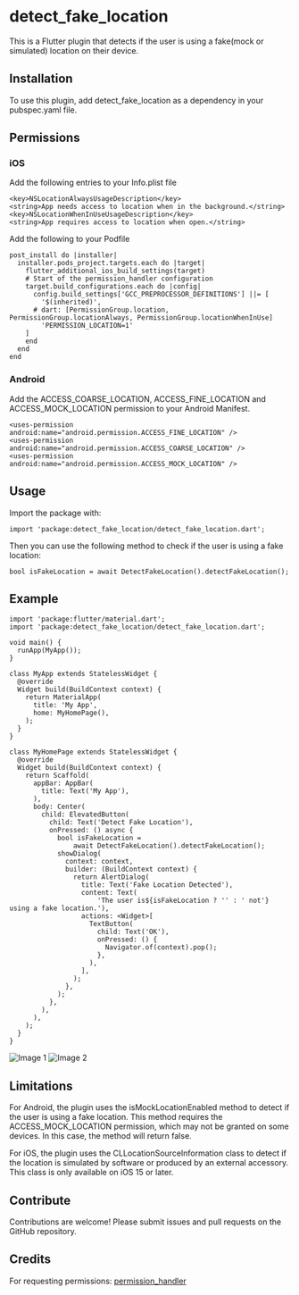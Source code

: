 # detect_fake_location

This is a Flutter plugin that detects if the user is using a fake(mock or simulated) location on their device.

## Installation

To use this plugin, add detect_fake_location as a dependency in your pubspec.yaml file.

## Permissions

### iOS
Add the following entries to your Info.plist file
```
<key>NSLocationAlwaysUsageDescription</key>
<string>App needs access to location when in the background.</string>
<key>NSLocationWhenInUseUsageDescription</key>
<string>App requires access to location when open.</string>
```
Add the following to your Podfile
```
post_install do |installer|
  installer.pods_project.targets.each do |target|
    flutter_additional_ios_build_settings(target)
    # Start of the permission_handler configuration
    target.build_configurations.each do |config|
      config.build_settings['GCC_PREPROCESSOR_DEFINITIONS'] ||= [
        '$(inherited)',
      # dart: [PermissionGroup.location, PermissionGroup.locationAlways, PermissionGroup.locationWhenInUse]
        'PERMISSION_LOCATION=1'
    ]
    end
  end
end
```

### Android
Add the ACCESS_COARSE_LOCATION, ACCESS_FINE_LOCATION and ACCESS_MOCK_LOCATION permission to your Android Manifest.
```
<uses-permission android:name="android.permission.ACCESS_FINE_LOCATION" />
<uses-permission android:name="android.permission.ACCESS_COARSE_LOCATION" />
<uses-permission android:name="android.permission.ACCESS_MOCK_LOCATION" />
```

## Usage
Import the package with:

```
import 'package:detect_fake_location/detect_fake_location.dart';
```

Then you can use the following method to check if the user is using a fake location:

```
bool isFakeLocation = await DetectFakeLocation().detectFakeLocation();
```

## Example
```
import 'package:flutter/material.dart';
import 'package:detect_fake_location/detect_fake_location.dart';

void main() {
  runApp(MyApp());
}

class MyApp extends StatelessWidget {
  @override
  Widget build(BuildContext context) {
    return MaterialApp(
      title: 'My App',
      home: MyHomePage(),
    );
  }
}

class MyHomePage extends StatelessWidget {
  @override
  Widget build(BuildContext context) {
    return Scaffold(
      appBar: AppBar(
        title: Text('My App'),
      ),
      body: Center(
        child: ElevatedButton(
          child: Text('Detect Fake Location'),
          onPressed: () async {
            bool isFakeLocation =
                await DetectFakeLocation().detectFakeLocation();
            showDialog(
              context: context,
              builder: (BuildContext context) {
                return AlertDialog(
                  title: Text('Fake Location Detected'),
                  content: Text(
                      'The user is${isFakeLocation ? '' : ' not'} using a fake location.'),
                  actions: <Widget>[
                    TextButton(
                      child: Text('OK'),
                      onPressed: () {
                        Navigator.of(context).pop();
                      },
                    ),
                  ],
                );
              },
            );
          },
        ),
      ),
    );
  }
}

```

![Image 1](https://user-images.githubusercontent.com/6541601/230794507-3ebf98ff-6cb5-4fae-b713-b1ab4e425308.PNG)
![Image 2](https://user-images.githubusercontent.com/6541601/230794510-159d7dbc-d762-45fc-8b08-6fcfb293a458.PNG)

## Limitations
For Android, the plugin uses the isMockLocationEnabled method to detect if the user is using a fake location. This method requires the ACCESS_MOCK_LOCATION permission, which may not be granted on some devices. In this case, the method will return false.

For iOS, the plugin uses the CLLocationSourceInformation class to detect if the location is simulated by software or produced by an external accessory. This class is only available on iOS 15 or later.

## Contribute
Contributions are welcome! Please submit issues and pull requests on the GitHub repository.

## Credits
For requesting permissions:  [permission_handler](https://pub.dev/packages/permission_handler)

